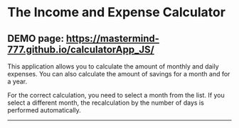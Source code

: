 # The Income and Expense Calculator  

## DEMO page: https://mastermind-777.github.io/calculatorApp_JS/

This application allows you to calculate the amount of monthly and daily expenses. You can also calculate the amount of savings for a month and for a year. 

For the correct calculation, you need to select a month from the list. If you select a different month, the recalculation by the number of days is performed automatically.

---
